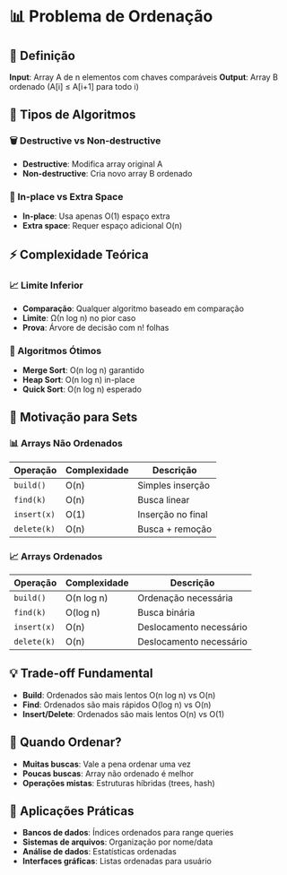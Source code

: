 # 📊 Problema de Ordenação

## 🎯 Definição
**Input**: Array A de n elementos com chaves comparáveis
**Output**: Array B ordenado (A[i] ≤ A[i+1] para todo i)

## 🔧 Tipos de Algoritmos

### 🗑️ Destructive vs Non-destructive
- **Destructive**: Modifica array original A
- **Non-destructive**: Cria novo array B ordenado

### 💾 In-place vs Extra Space
- **In-place**: Usa apenas O(1) espaço extra
- **Extra space**: Requer espaço adicional O(n)

## ⚡ Complexidade Teórica

### 📈 Limite Inferior
- **Comparação**: Qualquer algoritmo baseado em comparação
- **Limite**: Ω(n log n) no pior caso
- **Prova**: Árvore de decisão com n! folhas

### 🎯 Algoritmos Ótimos
- **Merge Sort**: O(n log n) garantido
- **Heap Sort**: O(n log n) in-place
- **Quick Sort**: O(n log n) esperado

## 🔄 Motivação para Sets

### 📊 Arrays Não Ordenados
| Operação | Complexidade | Descrição |
|----------|-------------|-----------|
| `build()` | O(n) | Simples inserção |
| `find(k)` | O(n) | Busca linear |
| `insert(x)` | O(1) | Inserção no final |
| `delete(k)` | O(n) | Busca + remoção |

### 📈 Arrays Ordenados
| Operação | Complexidade | Descrição |
|----------|-------------|-----------|
| `build()` | O(n log n) | Ordenação necessária |
| `find(k)` | O(log n) | Busca binária |
| `insert(x)` | O(n) | Deslocamento necessário |
| `delete(k)` | O(n) | Deslocamento necessário |

## 💡 Trade-off Fundamental
- **Build**: Ordenados são mais lentos O(n log n) vs O(n)
- **Find**: Ordenados são mais rápidos O(log n) vs O(n)
- **Insert/Delete**: Ordenados são mais lentos O(n) vs O(1)

## 🎯 Quando Ordenar?
- **Muitas buscas**: Vale a pena ordenar uma vez
- **Poucas buscas**: Array não ordenado é melhor
- **Operações mistas**: Estruturas híbridas (trees, hash)

## 🚀 Aplicações Práticas
- **Bancos de dados**: Índices ordenados para range queries
- **Sistemas de arquivos**: Organização por nome/data
- **Análise de dados**: Estatísticas ordenadas
- **Interfaces gráficas**: Listas ordenadas para usuário 